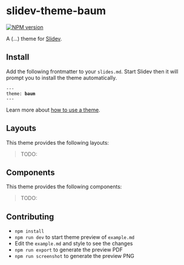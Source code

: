 # slidev-theme-baum

[![NPM version](https://img.shields.io/npm/v/slidev-theme-baum?color=3AB9D4&label=)](https://www.npmjs.com/package/slidev-theme-baum)

A (...) theme for [Slidev](https://github.com/slidevjs/slidev).

<!--
  Learn more about how to write a theme:
  https://sli.dev/themes/write-a-theme.html
--->

<!--
  run `npm run dev` to check out the slides for more details of how to start writing a theme
-->

<!--
  Put some screenshots here to demonstrate your theme

  Live demo: [...]
-->

## Install

Add the following frontmatter to your `slides.md`. Start Slidev then it will prompt you to install the theme automatically.

<pre><code>---
theme: <b>baum</b>
---</code></pre>

Learn more about [how to use a theme](https://sli.dev/themes/use).

## Layouts

This theme provides the following layouts:

> TODO:

## Components

This theme provides the following components:

> TODO:

## Contributing

- `npm install`
- `npm run dev` to start theme preview of `example.md`
- Edit the `example.md` and style to see the changes
- `npm run export` to generate the preview PDF
- `npm run screenshot` to generate the preview PNG
